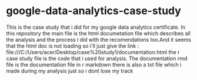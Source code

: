 # google-data-analytics-case-study

This is the case study that i did for my google data analytics certificate.
In this repository the main file is the html documetation file which describes all the analysis and the process i did with the recomendations too.And it seems that the html doc is not loading so i'll just give the link  :   file:///C:/Users/acer/Desktop/case%20study1/documentation.html
the r case study file is the code that i used for analysis.
The documentation rmd file is the documentation file in r markdown
there is also a txt file which i made during my analysis just so i dont lose my track

